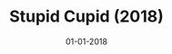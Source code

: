 ---
draft: true
title: "Stupid Cupid (2018)"
date: 01-01-2018
type: main
categories: ["Game", "VR"]
roles: ["Technical Director", "Game Designer"]
external_url: ""
image: assets/credits/...
---